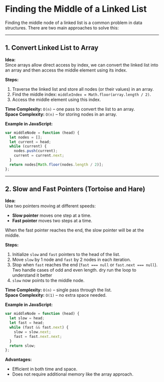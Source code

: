 # Finding the Middle of a Linked List

Finding the middle node of a linked list is a common problem in data structures. There are two main approaches to solve this:

---

## 1. Convert Linked List to Array

**Idea:**  
Since arrays allow direct access by index, we can convert the linked list into an array and then access the middle element using its index.

**Steps:**

1. Traverse the linked list and store all nodes (or their values) in an array.
2. Find the middle index: `middleIndex = Math.floor(array.length / 2)`.
3. Access the middle element using this index.

**Time Complexity:** `O(n)` – one pass to convert the list to an array.  
**Space Complexity:** `O(n)` – for storing nodes in an array.

**Example in JavaScript:**

```javascript
var middleNode = function (head) {
  let nodes = [];
  let current = head;
  while (current) {
    nodes.push(current);
    current = current.next;
  }
  return nodes[Math.floor(nodes.length / 2)];
};
```

---

## 2. Slow and Fast Pointers (Tortoise and Hare)

**Idea:**  
Use two pointers moving at different speeds:

- **Slow pointer** moves one step at a time.
- **Fast pointer** moves two steps at a time.

When the fast pointer reaches the end, the slow pointer will be at the middle.

**Steps:**

1. Initialize `slow` and `fast` pointers to the head of the list.
2. Move `slow` by 1 node and `fast` by 2 nodes in each iteration.
3. Stop when `fast` reaches the end (`fast === null` or `fast.next === null`). Two handle cases of odd and even length. dry run the loop to understand it better
4. `slow` now points to the middle node.

**Time Complexity:** `O(n)` – single pass through the list.  
**Space Complexity:** `O(1)` – no extra space needed.

**Example in JavaScript:**

```javascript
var middleNode = function (head) {
  let slow = head;
  let fast = head;
  while (fast && fast.next) {
    slow = slow.next;
    fast = fast.next.next;
  }
  return slow;
};
```

**Advantages:**

- Efficient in both time and space.
- Does not require additional memory like the array approach.
